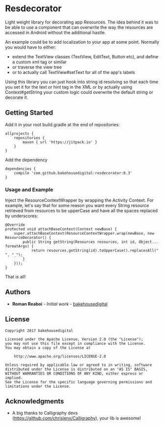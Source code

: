 # Resdecorator

Light weight library for decorating app Resources.
The idea behind it was to be able to use a component that can overwrite the way the resources are accessed in Android without the additional hastle.

An example could be to add localization to your app at some point.
Normally you would have to either:
* extend the TextView classes (TextView, EditText, Button etc), and define a custom xml tag or similar
* or traverse the view tree
* or to actually call TextView#setText for all of the app's labels

Using this library you can just hook into string id resolving so that each time you set it for the text or hint tag in the XML or by actually using Context#getString your custom logic could overwrite the default string or decorate it.

## Getting Started

Add it in your root build.gradle at the end of repositories:
```
allprojects {
    repositories {
        maven { url 'https://jitpack.io' }
    }
}
```
Add the dependency
```
dependencies {
    compile 'com.github.bakehousedigital:resdecorator:0.3'
}
```

### Usage and Example

Inject the ResourceContextWrapper by wrapping the Activity Context. 
For example, let's say that for some reason you want every String resource retrieved from resources to be upperCase and have all the spaces replaced by underscores:

```
@Override
protected void attachBaseContext(Context newBase) {
    super.attachBaseContext(ResourceContextWrapper.wrap(newBase, new ResourceDecorator() {
        public String getString(Resources resources, int id, Object... formatArgs) {
            return resources.getString(id).toUpperCase().replacesAll(" ", "_");
        }
    }));
}
```

That is all!

## Authors

* **Roman Reaboi** - *Initial work* - [bakehousedigital](https://github.com/bakehousedigital)


## License

```
Copyright 2017 bakehousedigital

Licensed under the Apache License, Version 2.0 (the "License");
you may not use this file except in compliance with the License.
You may obtain a copy of the License at

    http://www.apache.org/licenses/LICENSE-2.0

Unless required by applicable law or agreed to in writing, software
distributed under the License is distributed on an "AS IS" BASIS,
WITHOUT WARRANTIES OR CONDITIONS OF ANY KIND, either express or implied.
See the License for the specific language governing permissions and
limitations under the License.
```
## Acknowledgments

* A big thanks to Calligraphy devs (https://github.com/chrisjenx/Calligraphy), your lib is awesome!
